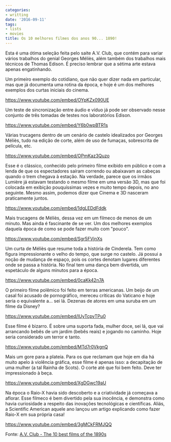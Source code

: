 ```yaml
---
categories:
- writting
date: '2016-09-11'
tags:
- lists
- movies
title: Os 10 melhores filmes dos anos 90... 1890!
---
```


Esta é uma ótima seleção feita pelo saite A.V. Club, que contém para variar vários trabalhos do genial Georges Méliès, além também dos trabalhos mais técnicos de Thomas Edison. É preciso lembrar que a sétima arte estava apenas engatinhando.

Um primeiro exemplo do cotidiano, que não quer dizer nada em particular, mas que já documenta uma rotina da época, e hoje é um dos melhores exemplos dos curtas iniciais do cinema.

https://www.youtube.com/embed/OYpKZx090UE

Um teste de sincronização entre áudio e víduo já pode ser observado nesse conjunto de três tomadas de testes nos laboratórios Edison.

https://www.youtube.com/embed/Y6b0wpBTR1s

Várias trucagens dentro de um cenário de castelo idealizados por Georges Méliès, tudo na edição de corte, além de uso de fumaças, sobrescrita de película, etc.

https://www.youtube.com/embed/OPmKaz3Quzo

Esse é o clássico, conhecido pelo primeiro filme exibido em público e com a lenda de que os espectadores saíram correndo ou abaixavam as cabeças quando o trem chegava à estação. Na verdade, parece que os irmãos Lumière já estavam testando o mesmo filme em uma versão 3D, mas que foi colocada em exibição pouquíssimas vezes e muito tempo depois, no ano seguinte. Mesmo assim, podemos dizer que Cinema e 3D nasceram praticamente juntos.

https://www.youtube.com/embed/1dgLEDdFddk

Mais trucagens de Méliès, dessa vez em um filmeco de menos de um minuto. Mas ainda é fascinante de se ver. Um dos melhores exemplos daquela época de como se pode fazer muito com "pouco".

https://www.youtube.com/embed/Sgr5FVjnXs

Um curta de Méliès que resume toda a história de Cinderela. Tem como figura impressionante o velho do tempo, que surge no castelo. Já possui a noção de mudança de espaço, pois os cortes denotam lugares diferentes onde se passa a história. No final tem uma dança bem divertida, um espetáculo de alguns minutos para a época.

https://www.youtube.com/embed/0caKk42n7A

O primeiro filme polêmico foi feito em terras americanas. Um beijo de um casal foi acusado de pornográfico, mereceu críticas do Vaticano e hoje seria o equivalente a... sei lá. Dezenas de atores em uma suruba em um filme da Disney?

https://www.youtube.com/embed/IUyTcpvTPu0

Esse filme é bizarro. É sobre uma suporta fada, mulher doce, sei lá, que vai arrancando bebês de um jardim (bebês reais) e jogando no caminho. Hoje seria considerado um terror e tanto.

https://www.youtube.com/embed/MTd7r0VkgnQ

Mais um gore para a plateia. Para os que reclamam que hoje em dia há muito apelo à violência gráfica, esse filme é apenas isso: a decapitação de uma mulher (a tal Rainha de Scots). O corte até que foi bem feito. Deve ter impressionado à beça.

https://www.youtube.com/embed/XgDGwc19aU

Na época o Raio-X havia sido descoberto e a criatividade já começava a aflorar. Esse filmeco é bem divertido pela sua inocência, e demonstra como havia curiosidade a respeito das inovações tecnológicas e científicas. Aliás, a Scientific American aquele ano lançou um artigo explicando como fazer Raio-X em sua própria casa!

https://www.youtube.com/embed/3gMCkFRMJQQ

Fonte: [A.V. Club - The 10 best films of the 1890s](https://www.avclub.com/the-10-best-films-of-the-1890s-1798234254)